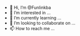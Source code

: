 - 👋 Hi, I’m @Funlinkba
- 👀 I’m interested in ...
- 🌱 I’m currently learning ...
- 💞️ I’m looking to collaborate on ...
- 📫 How to reach me ...

<!---
Funlinkba/Funlinkba is a ✨ special ✨ repository because its `README.md` (this file) appears on your GitHub profile.
You can click the Preview link to take a look at your changes.
--->
